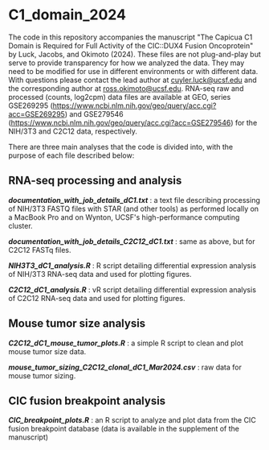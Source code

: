 # C1_domain_2024

The code in this repository accompanies the manuscript "The Capicua C1 Domain is Required for Full Activity of the CIC::DUX4 Fusion Oncoprotein" by Luck, Jacobs, and Okimoto (2024). 
These files are not plug-and-play but serve to provide transparency for how we analyzed the data. They may need to be modified for use in different environments or with different data.
With questions please contact the lead author at cuyler.luck@ucsf.edu and the corresponding author at ross.okimoto@ucsf.edu.
RNA-seq raw and processed (counts, log2cpm) data files are available at GEO, series GSE269295 (https://www.ncbi.nlm.nih.gov/geo/query/acc.cgi?acc=GSE269295) and GSE279546 (https://www.ncbi.nlm.nih.gov/geo/query/acc.cgi?acc=GSE279546) for the NIH/3T3 and C2C12 data, respectively.

There are three main analyses that the code is divided into, with the purpose of each file described below:

## RNA-seq processing and analysis

***documentation_with_job_details_dC1.txt*** : a text file describing processing of NIH/3T3 FASTQ files with STAR (and other tools) as performed locally on a MacBook Pro and on Wynton, UCSF's high-performance computing cluster.

***documentation_with_job_details_C2C12_dC1.txt*** : same as above, but for C2C12 FASTq files.

***NIH3T3_dC1_analysis.R*** : R script detailing differential expression analysis of NIH/3T3 RNA-seq data and used for plotting figures.

***C2C12_dC1_analysis.R*** : vR script detailing differential expression analysis of C2C12 RNA-seq data and used for plotting figures.


## Mouse tumor size analysis

***C2C12_dC1_mouse_tumor_plots.R*** : a simple R script to clean and plot mouse tumor size data.

***mouse_tumor_sizing_C2C12_clonal_dC1_Mar2024.csv*** : raw data for mouse tumor sizing.

## CIC fusion breakpoint analysis

***CIC_breakpoint_plots.R*** : an R script to analyze and plot data from the CIC fusion breakpoint database (data is available in the supplement of the manuscript)
